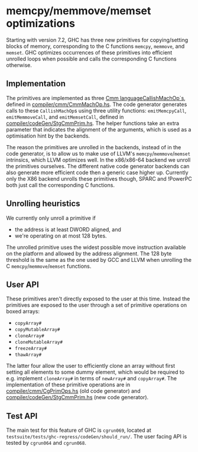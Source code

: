 # memcpy/memmove/memset optimizations


Starting with version 7.2, GHC has three new primitives for copying/setting blocks of memory, corresponding to the C functions `memcpy`, `memmove`, and `memset`. GHC optimizes occurrences of these primitives into efficient unrolled loops when possible and calls the corresponding C functions otherwise.

## Implementation


The primitives are implemented as three [Cmm language](commentary/compiler/cmm-type)[CallishMachOp\`s](commentary/compiler/cmm-type#operators-and-primitive-operations), defined in [compiler/cmm/CmmMachOp.hs](/trac/ghc/browser/ghc/compiler/cmm/CmmMachOp.hs). The code generator generates calls to these `CallishMachOp`s using three utility functions: `emitMemcpyCall`, `emitMemmoveCall`, and `emitMemsetCall`, defined in [compiler/codeGen/StgCmmPrim.hs](/trac/ghc/browser/ghc/compiler/codeGen/StgCmmPrim.hs). The helper functions take an extra parameter that indicates the alignment of the arguments, which is used as a optimisation hint by the backends.


The reason the primitives are unrolled in the backends, instead of in the code generator, is to allow us to make use of LLVM's `memcpy`/`memmove`/`memset` intrinsics, which LLVM  optimizes well. In the x86/x86-64 backend we unroll the primitives ourselves. The different native code generator backends can also generate more efficient code then a generic case higher up. Currently only the X86 backend unrolls these primitives though, SPARC and !PowerPC both just call the corresponding C functions.

## Unrolling heuristics


We currently only unroll a primitive if

- the address is at least DWORD aligned, and
- we're operating on at most 128 bytes.


The unrolled primitive uses the widest possible move instruction available on the platform and allowed by the address alignment. The 128 byte threshold is the same as the one used by GCC and LLVM when unrolling the C `memcpy`/`memmove`/`memset` functions.

## User API


These primitives aren't directly exposed to the user at this time. Instead the primitives are exposed to the user through a set of primitive operations on boxed arrays:

- `copyArray#`
- `copyMutableArray#`
- `cloneArray#`
- `cloneMutableArray#`
- `freezeArray#`
- `thawArray#`


The latter four allow the user to efficiently clone an array without first setting all elements to some dummy element, which would be required to e.g. implement `cloneArray#` in terms of `newArray#` and `copyArray#`. The implementation of these primitive operations are in [compiler/cmm/CgPrimOps.hs](/trac/ghc/browser/ghc/compiler/cmm/CgPrimOps.hs) (old code generator) and [compiler/codeGen/StgCmmPrim.hs](/trac/ghc/browser/ghc/compiler/codeGen/StgCmmPrim.hs) (new code generator).

## Test API


The main test for this feature of GHC is `cgrun069`, located at `testsuite/tests/ghc-regress/codeGen/should_run/`. The user facing API is tested by `cgrun064` and `cgrun068`.
